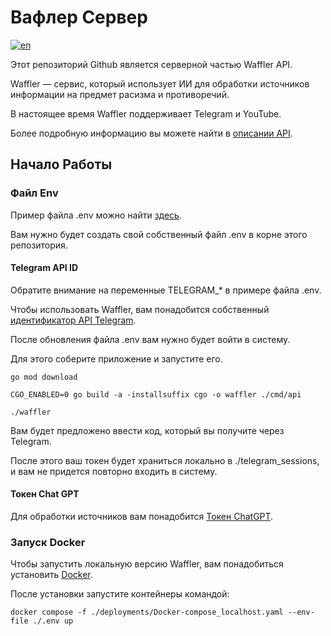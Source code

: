 # Вафлер Сервер
[![en](https://img.shields.io/badge/lang-en-red.svg)](README.md)

Этот репозиторий Github является серверной частью Waffler API.

Waffler — сервис, который использует ИИ для обработки источников информации на предмет расизма и противоречий.

В настоящее время Waffler поддерживает Telegram и YouTube.

Более подробную информацию вы можете найти в [описании API](REST_Rus.md).


## Начало Работы

### Файл Env 

Пример файла .env можно найти [здесь](deployments/.env.example).

Вам нужно будет создать свой собственный файл .env в корне этого репозитория.

#### Telegram API ID

Обратите внимание на переменные TELEGRAM_* в примере файла .env.

Чтобы использовать Waffler, вам понадобится собственный [идентификатор API Telegram](https://core.telegram.org/api/obtaining_api_id).

После обновления файла .env вам нужно будет войти в систему.

Для этого соберите приложение и запустите его.

```
go mod download

CGO_ENABLED=0 go build -a -installsuffix cgo -o waffler ./cmd/api

./waffler
```

Вам будет предложено ввести код, который вы получите через Telegram.

После этого ваш токен будет храниться локально в ./telegram_sessions, и вам не придется повторно входить в систему.

#### Токен Chat GPT

Для обработки источников вам понадобится [Токен ChatGPT](https://platform.openai.com/signup).

### Запуск Docker

Чтобы запустить локальную версию Waffler, вам понадобиться установить [Docker](https://docs.docker.com/get-docker/).

После установки запустите контейнеры командой:

```
docker compose -f ./deployments/Docker-compose_localhost.yaml --env-file ./.env up
```